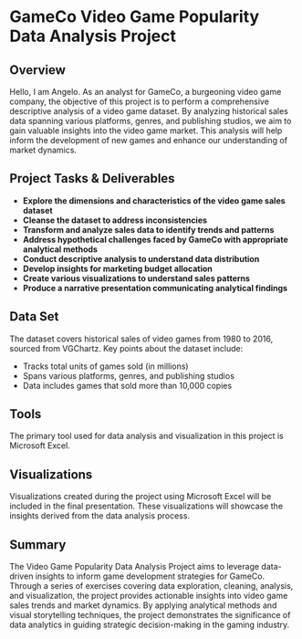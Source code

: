 # GameCo Video Game Popularity Data Analysis Project

## Overview
Hello, I am Angelo. As an analyst for GameCo, a burgeoning video game company, the objective of this project is to perform a comprehensive descriptive analysis of a video game dataset. By analyzing historical sales data spanning various platforms, genres, and publishing studios, we aim to gain valuable insights into the video game market. This analysis will help inform the development of new games and enhance our understanding of market dynamics.

## Project Tasks & Deliverables
- **Explore the dimensions and characteristics of the video game sales dataset**
- **Cleanse the dataset to address inconsistencies**
- **Transform and analyze sales data to identify trends and patterns**
- **Address hypothetical challenges faced by GameCo with appropriate analytical methods**
- **Conduct descriptive analysis to understand data distribution**
- **Develop insights for marketing budget allocation**
- **Create various visualizations to understand sales patterns**
- **Produce a narrative presentation communicating analytical findings**

## Data Set
The dataset covers historical sales of video games from 1980 to 2016, sourced from VGChartz. Key points about the dataset include:
- Tracks total units of games sold (in millions)
- Spans various platforms, genres, and publishing studios
- Data includes games that sold more than 10,000 copies

## Tools
The primary tool used for data analysis and visualization in this project is Microsoft Excel.

## Visualizations
Visualizations created during the project using Microsoft Excel will be included in the final presentation. These visualizations will showcase the insights derived from the data analysis process.

## Summary
The Video Game Popularity Data Analysis Project aims to leverage data-driven insights to inform game development strategies for GameCo. Through a series of exercises covering data exploration, cleaning, analysis, and visualization, the project provides actionable insights into video game sales trends and market dynamics. By applying analytical methods and visual storytelling techniques, the project demonstrates the significance of data analytics in guiding strategic decision-making in the gaming industry.
